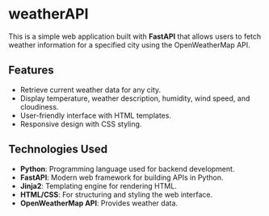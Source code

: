 # weatherAPI

This is a simple web application built with **FastAPI** that allows users to fetch weather information for a specified city using the OpenWeatherMap API.

## Features

- Retrieve current weather data for any city.
- Display temperature, weather description, humidity, wind speed, and cloudiness.
- User-friendly interface with HTML templates.
- Responsive design with CSS styling.

## Technologies Used

- **Python**: Programming language used for backend development.
- **FastAPI**: Modern web framework for building APIs in Python.
- **Jinja2**: Templating engine for rendering HTML.
- **HTML/CSS**: For structuring and styling the web interface.
- **OpenWeatherMap API**: Provides weather data.


